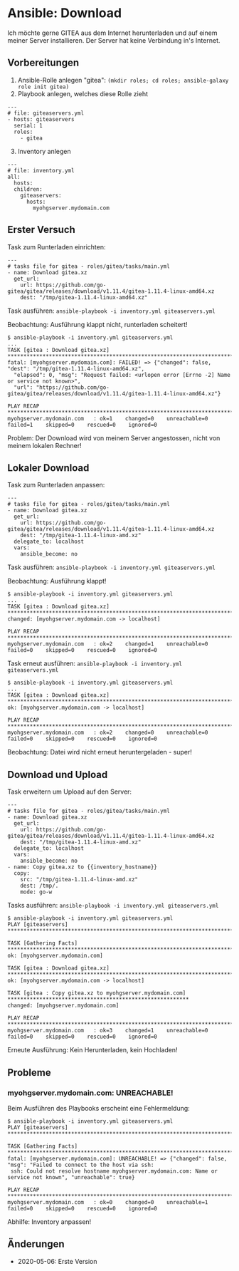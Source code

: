 Ansible: Download
=================

Ich möchte gerne GITEA aus dem Internet herunterladen
und auf einem meiner Server installieren.
Der Server hat keine Verbindung in's Internet.

<!-- more -->

Vorbereitungen
--------------

1. Ansible-Rolle anlegen "gitea": `(mkdir roles; cd roles; ansible-galaxy role init gitea)`
2. Playbook anlegen, welches diese Rolle zieht

```
---
# file: giteaservers.yml
- hosts: giteaservers
  serial: 1
  roles:
    - gitea
```

3. Inventory anlegen

```
---
# file: inventory.yml
all:
  hosts:
  children:
    giteaservers:
      hosts:
        myohgserver.mydomain.com
```

Erster Versuch
--------------

Task zum Runterladen einrichten:

```
---
# tasks file for gitea - roles/gitea/tasks/main.yml
- name: Download gitea.xz
  get_url:
    url: https://github.com/go-gitea/gitea/releases/download/v1.11.4/gitea-1.11.4-linux-amd64.xz
    dest: "/tmp/gitea-1.11.4-linux-amd64.xz"
```

Task ausführen: `ansible-playbook -i inventory.yml giteaservers.yml`

Beobachtung: Ausführung klappt nicht, runterladen scheitert!

```
$ ansible-playbook -i inventory.yml giteaservers.yml 
...
TASK [gitea : Download gitea.xz] *********************************************************************************
fatal: [myohgserver.mydomain.com]: FAILED! => {"changed": false, "dest": "/tmp/gitea-1.11.4-linux-amd64.xz", 
  "elapsed": 0, "msg": "Request failed: <urlopen error [Errno -2] Name or service not known>",
  "url": "https://github.com/go-gitea/gitea/releases/download/v1.11.4/gitea-1.11.4-linux-amd64.xz"}

PLAY RECAP *******************************************************************************************************
myohgserver.mydomain.com   : ok=1    changed=0    unreachable=0    failed=1    skipped=0    rescued=0    ignored=0
```

Problem: Der Download wird von meinem Server angestossen, nicht von meinem lokalen Rechner!

Lokaler Download
----------------

Task zum Runterladen anpassen:

```
---
# tasks file for gitea - roles/gitea/tasks/main.yml
- name: Download gitea.xz
  get_url:
    url: https://github.com/go-gitea/gitea/releases/download/v1.11.4/gitea-1.11.4-linux-amd64.xz
    dest: "/tmp/gitea-1.11.4-linux-amd.xz"
  delegate_to: localhost
  vars:
    ansible_become: no
```

Task ausführen: `ansible-playbook -i inventory.yml giteaservers.yml`

Beobachtung: Ausführung klappt!

```
$ ansible-playbook -i inventory.yml giteaservers.yml 
...
TASK [gitea : Download gitea.xz] *********************************************************************************
changed: [myohgserver.mydomain.com -> localhost]

PLAY RECAP *******************************************************************************************************
myohgserver.mydomain.com   : ok=2    changed=1    unreachable=0    failed=0    skipped=0    rescued=0    ignored=0
```

Task erneut ausführen: `ansible-playbook -i inventory.yml giteaservers.yml`

```
$ ansible-playbook -i inventory.yml giteaservers.yml 
...
TASK [gitea : Download gitea.xz] *********************************************************************************
ok: [myohgserver.mydomain.com -> localhost]

PLAY RECAP *******************************************************************************************************
myohgserver.mydomain.com   : ok=2    changed=0    unreachable=0    failed=0    skipped=0    rescued=0    ignored=0   
```

Beobachtung: Datei wird nicht erneut heruntergeladen - super!

Download und Upload
-------------------

Task erweitern um Upload auf den Server:

```
---
# tasks file for gitea - roles/gitea/tasks/main.yml
- name: Download gitea.xz
  get_url:
    url: https://github.com/go-gitea/gitea/releases/download/v1.11.4/gitea-1.11.4-linux-amd64.xz
    dest: "/tmp/gitea-1.11.4-linux-amd.xz"
  delegate_to: localhost
  vars:
    ansible_become: no
- name: Copy gitea.xz to {{inventory_hostname}}
  copy:
    src: "/tmp/gitea-1.11.4-linux-amd.xz"
    dest: /tmp/.
    mode: go-w
```

Tasks ausführen: `ansible-playbook -i inventory.yml giteaservers.yml`

```
$ ansible-playbook -i inventory.yml giteaservers.yml
PLAY [giteaservers] **********************************************************************************************

TASK [Gathering Facts] *******************************************************************************************
ok: [myohgserver.mydomain.com]

TASK [gitea : Download gitea.xz] *********************************************************************************
ok: [myohgserver.mydomain.com -> localhost]

TASK [gitea : Copy gitea.xz to myohgserver.mydomain.com] *********************************************************
changed: [myohgserver.mydomain.com]

PLAY RECAP *******************************************************************************************************
myohgserver.mydomain.com   : ok=3    changed=1    unreachable=0    failed=0    skipped=0    rescued=0    ignored=0
```

Erneute Ausführung: Kein Herunterladen, kein Hochladen!

Probleme
--------

### myohgserver.mydomain.com: UNREACHABLE!

Beim Ausführen des Playbooks erscheint eine Fehlermeldung:

```
$ ansible-playbook -i inventory.yml giteaservers.yml 
PLAY [giteaservers] **********************************************************************************************

TASK [Gathering Facts] *******************************************************************************************
fatal: [myohgserver.mydomain.com]: UNREACHABLE! => {"changed": false, "msg": "Failed to connect to the host via ssh:
 ssh: Could not resolve hostname myohgserver.mydomain.com: Name or service not known", "unreachable": true}

PLAY RECAP *******************************************************************************************************
myohgserver.mydomain.com   : ok=0    changed=0    unreachable=1    failed=0    skipped=0    rescued=0    ignored=0   
```

Abhilfe: Inventory anpassen!

Änderungen
----------

* 2020-05-06: Erste Version
